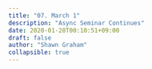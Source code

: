 ```yaml
---
title: "07. March 1"
description: "Async Seminar Continues"
date: 2020-01-28T00:10:51+09:00
draft: false
author: "Shawn Graham"
collapsible: true
---
```

